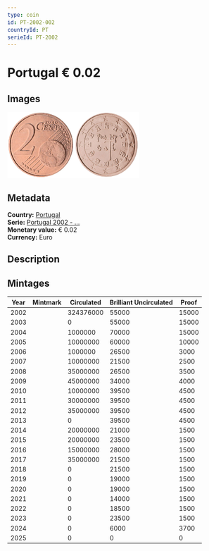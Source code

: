 ```yaml
---
type: coin
id: PT-2002-002
countryId: PT
serieId: PT-2002
---
```


# Portugal € 0.02

## Images

<img src="../../../Images/common-2002-002.webp" height="150" alt="Front image"><img src="Images/portugal-2002-002.webp" height="150" alt="Back image">

## Metadata

**Country:** [Portugal](../index.md)\
**Serie:** [Portugal 2002 - ...](index.md)\
**Monetary value:** € 0.02\
**Currency:** Euro

## Description

## Mintages

| Year | Mintmark | Circulated | Brilliant Uncirculated | Proof |
| ---- | -------- | ---------- | ---------------------- | ----- |
| 2002 |          | 324376000  | 55000                  | 15000 |
| 2003 |          | 0          | 55000                  | 15000 |
| 2004 |          | 1000000    | 70000                  | 15000 |
| 2005 |          | 10000000   | 60000                  | 10000 |
| 2006 |          | 1000000    | 26500                  | 3000  |
| 2007 |          | 10000000   | 21500                  | 2500  |
| 2008 |          | 35000000   | 26500                  | 3500  |
| 2009 |          | 45000000   | 34000                  | 4000  |
| 2010 |          | 10000000   | 39500                  | 4500  |
| 2011 |          | 30000000   | 39500                  | 4500  |
| 2012 |          | 35000000   | 39500                  | 4500  |
| 2013 |          | 0          | 39500                  | 4500  |
| 2014 |          | 20000000   | 21000                  | 1500  |
| 2015 |          | 20000000   | 23500                  | 1500  |
| 2016 |          | 15000000   | 28000                  | 1500  |
| 2017 |          | 35000000   | 21500                  | 1500  |
| 2018 |          | 0          | 21500                  | 1500  |
| 2019 |          | 0          | 19000                  | 1500  |
| 2020 |          | 0          | 19000                  | 1500  |
| 2021 |          | 0          | 14000                  | 1500  |
| 2022 |          | 0          | 18500                  | 1500  |
| 2023 |          | 0          | 23500                  | 1500  |
| 2024 |          | 0          | 6000                   | 3700  |
| 2025 |          | 0          | 0                      | 0     |
